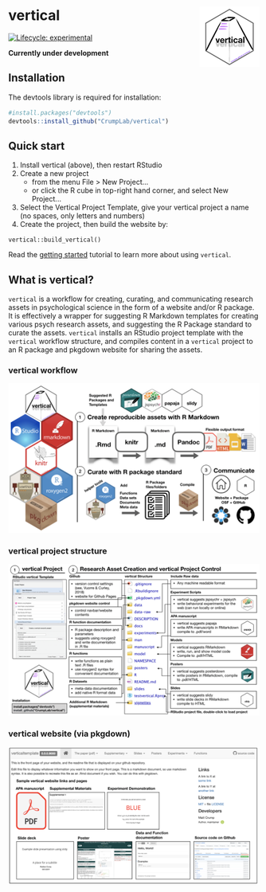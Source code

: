 # vertical <a href='https:/crumplab.github.io/vertical'><img src='man/figures/logo.png' align="right" height="120.5" /></a>

<!-- badges: start -->
[![Lifecycle: experimental](https://img.shields.io/badge/lifecycle-experimental-orange.svg)](https://www.tidyverse.org/lifecycle/#experimental)

<!-- badges: end -->

**Currently under development**

## Installation

The devtools library is required for installation:

``` r
#install.packages("devtools")
devtools::install_github("CrumpLab/vertical")
```

## Quick start

1. Install vertical (above), then restart RStudio
2. Create a new project
   - from the menu File > New Project...
   - or click the R cube in top-right hand corner, and select New Project...
3. Select the Vertical Project Template, give your vertical project a name (no spaces, only letters and numbers)
4. Create the project, then build the website by:

```
vertical::build_vertical()
```

Read the [getting started](https://crumplab.github.io/vertical/articles/vertical.html) tutorial to learn more about using `vertical`.

## What is vertical?

`vertical` is a workflow for creating, curating, and communicating research assets in psychological science in the form of a website and/or R package. It is effectively a wrapper for suggesting R Markdown templates for creating various psych research assets, and suggesting the R Package standard to curate the assets. `vertical` installs an RStudio project template with the `vertical` workflow structure, and compiles content in a `vertical` project to an R package and pkgdown website for sharing the assets.

### vertical workflow

<img src='man/figures/vertical-workflow.png'/>

### vertical project structure

<img src='man/figures/vertical-project.png'/>

### vertical website (via pkgdown)

<img src='man/figures/vertical-website.png'/>





